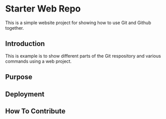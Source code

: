 # Starter Web Repo

This is a simple website project for showing how to use Git and Github together.

## Introduction

This is example is to show different parts of the Git 
respository and various commands using a web project.

## Purpose

## Deployment

## How To Contribute
